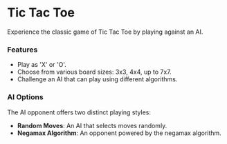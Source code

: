 # Tic Tac Toe

Experience the classic game of Tic Tac Toe by playing against an AI.

### Features
- Play as 'X' or 'O'.
- Choose from various board sizes: 3x3, 4x4, up to 7x7.
- Challenge an AI that can play using different algorithms.

### AI Options
The AI opponent offers two distinct playing styles:

- **Random Moves**: An AI that selects moves randomly.
- **Negamax Algorithm**: An opponent powered by the negamax algorithm.


